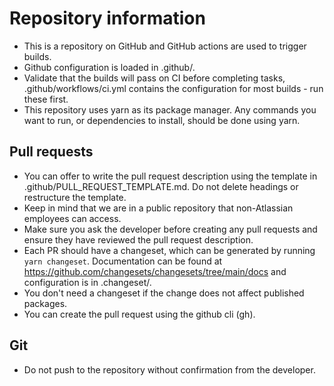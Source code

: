 # Repository information

- This is a repository on GitHub and GitHub actions are used to trigger builds.
- Github configuration is loaded in .github/.
- Validate that the builds will pass on CI before completing tasks, .github/workflows/ci.yml contains the configuration for most builds - run these first.
- This repository uses yarn as its package manager. Any commands you want to run, or dependencies to install, should be done using yarn.

## Pull requests

- You can offer to write the pull request description using the template in .github/PULL_REQUEST_TEMPLATE.md. Do not delete headings or restructure the template.
- Keep in mind that we are in a public repository that non-Atlassian employees can access.
- Make sure you ask the developer before creating any pull requests and ensure they have reviewed the pull request description.
- Each PR should have a changeset, which can be generated by running `yarn changeset`. Documentation can be found at https://github.com/changesets/changesets/tree/main/docs and configuration is in .changeset/.
- You don't need a changeset if the change does not affect published packages.
- You can create the pull request using the github cli (gh).

## Git

- Do not push to the repository without confirmation from the developer.
